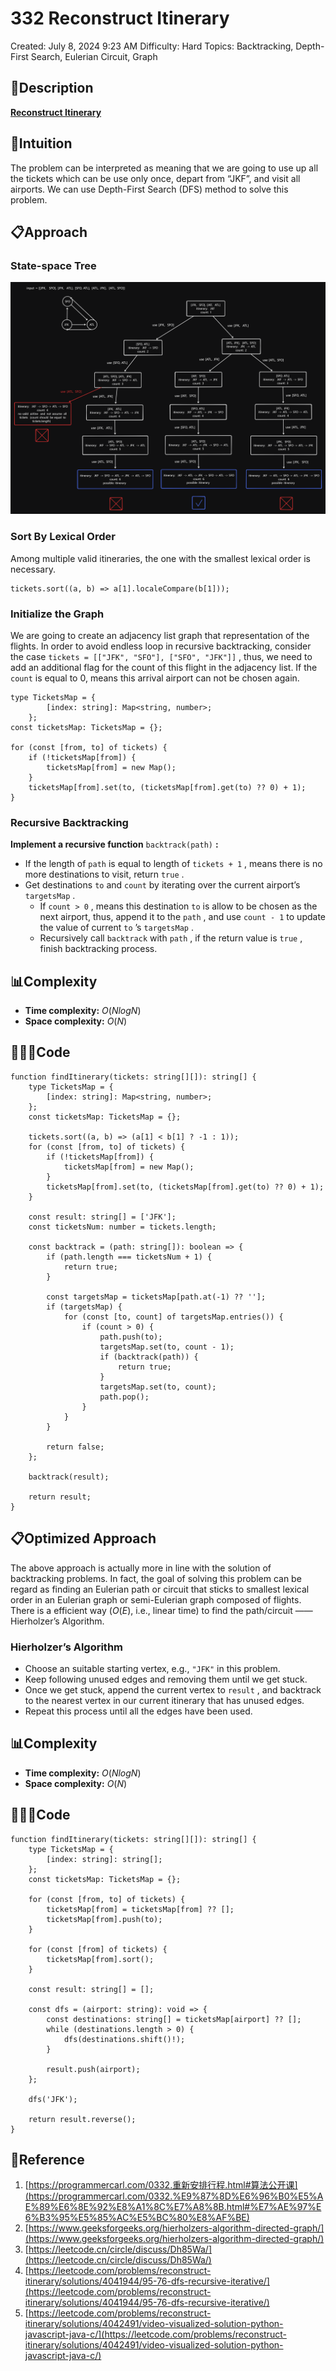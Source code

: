 # 332 Reconstruct Itinerary

Created: July 8, 2024 9:23 AM
Difficulty: Hard
Topics: Backtracking, Depth-First Search, Eulerian Circuit, Graph

## 📖Description

[**Reconstruct Itinerary**](https://leetcode.com/problems/reconstruct-itinerary/)

## 🤔Intuition

The problem can be interpreted as meaning that we are going to use up all the tickets which can be use only once, depart from “JKF”, and visit all airports. We can use Depth-First Search (DFS) method to solve this problem.

## 📋Approach

### **State-space Tree**

![ReconstructItinerary](./ReconstructItinerary.png)

### Sort By Lexical Order

Among multiple valid itineraries, the one with the smallest lexical order is necessary.

```tsx
tickets.sort((a, b) => a[1].localeCompare(b[1]));
```

### Initialize the Graph

We are going to create an adjacency list graph that representation of the flights. In order to avoid endless loop in recursive backtracking, consider the case `tickets = [["JFK", "SFO"], ["SFO", "JFK"]]` , thus, we need to add an additional flag for the count of this flight in the adjacency list. If the `count` is equal to 0, means this arrival airport can not be chosen again.

```tsx
type TicketsMap = {
        [index: string]: Map<string, number>;
    };
const ticketsMap: TicketsMap = {};

for (const [from, to] of tickets) {
    if (!ticketsMap[from]) {
        ticketsMap[from] = new Map();
    }
    ticketsMap[from].set(to, (ticketsMap[from].get(to) ?? 0) + 1);
}
```

### **Recursive Backtracking**

**Implement a recursive function** `backtrack(path)` **:**

- If the length of `path` is equal to length of `tickets + 1` , means there is no more destinations to visit, return `true` .
- Get destinations `to` and `count` by iterating over the current airport’s `targetsMap` .
  - If `count > 0` , means this destination `to` is allow to be chosen as the next airport, thus, append it to the `path` , and use `count - 1` to update the value of current `to` ’s `targetsMap` .
  - Recursively call `backtrack` with `path` , if the return value is `true` , finish backtracking process.

## 📊Complexity

- **Time complexity:** $O(NlogN)$
- **Space complexity:** $O(N)$

## 🧑🏻‍💻Code

```tsx
function findItinerary(tickets: string[][]): string[] {
    type TicketsMap = {
        [index: string]: Map<string, number>;
    };
    const ticketsMap: TicketsMap = {};

    tickets.sort((a, b) => (a[1] < b[1] ? -1 : 1));
    for (const [from, to] of tickets) {
        if (!ticketsMap[from]) {
            ticketsMap[from] = new Map();
        }
        ticketsMap[from].set(to, (ticketsMap[from].get(to) ?? 0) + 1);
    }

    const result: string[] = ['JFK'];
    const ticketsNum: number = tickets.length;

    const backtrack = (path: string[]): boolean => {
        if (path.length === ticketsNum + 1) {
            return true;
        }

        const targetsMap = ticketsMap[path.at(-1) ?? ''];
        if (targetsMap) {
            for (const [to, count] of targetsMap.entries()) {
                if (count > 0) {
                    path.push(to);
                    targetsMap.set(to, count - 1);
                    if (backtrack(path)) {
                        return true;
                    }
                    targetsMap.set(to, count);
                    path.pop();
                }
            }
        }

        return false;
    };

    backtrack(result);

    return result;
}
```

## 📋Optimized Approach

The above approach is actually more in line with the solution of backtracking problems. In fact, the goal of solving this problem can be regard as finding an Eulerian path or circuit that sticks to smallest lexical order in an Eulerian graph or semi-Eulerian graph composed of flights. There is a efficient way ($O(E)$, i.e., linear time) to find the path/circuit —— Hierholzer’s Algorithm.

### Hierholzer’s Algorithm

- Choose an suitable starting vertex, e.g., `"JFK"` in this problem.
- Keep following unused edges and removing them until we get stuck.
- Once we get stuck, append the current vertex to `result` , and backtrack to the nearest vertex in our current itinerary that has unused edges.
- Repeat this process until all the edges have been used.

## 📊Complexity

- **Time complexity:** $O(NlogN)$
- **Space complexity:** $O(N)$

## 🧑🏻‍💻Code

```tsx
function findItinerary(tickets: string[][]): string[] {
    type TicketsMap = {
        [index: string]: string[];
    };
    const ticketsMap: TicketsMap = {};

    for (const [from, to] of tickets) {
        ticketsMap[from] = ticketsMap[from] ?? [];
        ticketsMap[from].push(to);
    }

    for (const [from] of tickets) {
        ticketsMap[from].sort();
    }

    const result: string[] = [];

    const dfs = (airport: string): void => {
        const destinations: string[] = ticketsMap[airport] ?? [];
        while (destinations.length > 0) {
            dfs(destinations.shift()!);
        }

        result.push(airport);
    };

    dfs('JFK');

    return result.reverse();
}
```

## 🔖Reference

1. [https://programmercarl.com/0332.重新安排行程.html#算法公开课](https://programmercarl.com/0332.%E9%87%8D%E6%96%B0%E5%AE%89%E6%8E%92%E8%A1%8C%E7%A8%8B.html#%E7%AE%97%E6%B3%95%E5%85%AC%E5%BC%80%E8%AF%BE)
2. [https://www.geeksforgeeks.org/hierholzers-algorithm-directed-graph/](https://www.geeksforgeeks.org/hierholzers-algorithm-directed-graph/)
3. [https://leetcode.cn/circle/discuss/Dh85Wa/](https://leetcode.cn/circle/discuss/Dh85Wa/)
4. [https://leetcode.com/problems/reconstruct-itinerary/solutions/4041944/95-76-dfs-recursive-iterative/](https://leetcode.com/problems/reconstruct-itinerary/solutions/4041944/95-76-dfs-recursive-iterative/)
5. [https://leetcode.com/problems/reconstruct-itinerary/solutions/4042491/video-visualized-solution-python-javascript-java-c/](https://leetcode.com/problems/reconstruct-itinerary/solutions/4042491/video-visualized-solution-python-javascript-java-c/)
